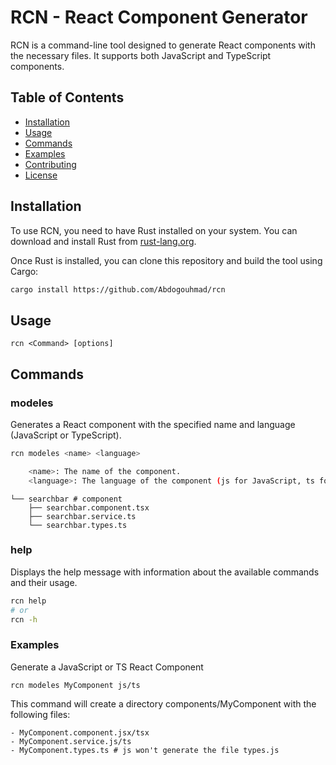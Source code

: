 # RCN - React Component Generator

RCN is a command-line tool designed to generate React components with the necessary files. It supports both JavaScript and TypeScript components.

## Table of Contents

- [Installation](#installation)
- [Usage](#usage)
- [Commands](#commands)
- [Examples](#examples)
- [Contributing](#contributing)
- [License](#license)

## Installation

To use RCN, you need to have Rust installed on your system. You can download and install Rust from [rust-lang.org](https://www.rust-lang.org/).

Once Rust is installed, you can clone this repository and build the tool using Cargo:

```sh
cargo install https://github.com/Abdogouhmad/rcn
```

## Usage

```
rcn <Command> [options]
```

## Commands
### modeles

Generates a React component with the specified name and language (JavaScript or TypeScript).

```bash
rcn modeles <name> <language>

    <name>: The name of the component.
    <language>: The language of the component (js for JavaScript, ts for TypeScript).
```

````
└── searchbar # component
    ├── searchbar.component.tsx
    ├── searchbar.service.ts
    └── searchbar.types.ts
````
### help

Displays the help message with information about the available commands and their usage.
```bash
rcn help
# or 
rcn -h
```

### Examples
Generate a JavaScript or TS React Component

```
rcn modeles MyComponent js/ts
```
This command will create a directory components/MyComponent with the following files:

````
- MyComponent.component.jsx/tsx
- MyComponent.service.js/ts
- MyComponent.types.ts # js won't generate the file types.js 
````

